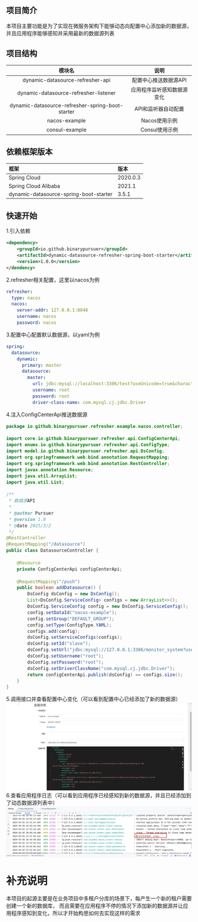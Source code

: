 ## 项目简介
本项目主要功能是为了实现在微服务架构下能够动态向配置中心添加新的数据源，并且应用程序能够感知并采用最新的数据源列表
## 项目结构
|                       模块名                        |      说明       |
|:------------------------------------------------:|:-------------:|
|         dynamic-datasource-refresher-api         | 配置中心推送数据源API  |
|      dynamic-datasource-refresher-listener       | 应用程序监听感知数据源变化 |
| dynamic-datasource-refresher-spring-boot-starter |  API和监听器自动配置  | 
|                  nacos-example                   |   Nacos使用示例   |
|                  consul-example                  |  Consul使用示例   |
## 依赖框架版本
| 框架                                     | 版本       |
|:---------------------------------------|:---------|
| Spring Cloud                           | 2020.0.3 |
| Spring Cloud Alibaba                   | 2021.1   |
| dynamic-datasource-spring-boot-starter | 3.5.1    |
## 快速开始
1.引入依赖
```xml
<dependency>
    <groupId>io.github.binarypursuer</groupId>
    <artifactId>dynamic-datasource-refresher-spring-boot-starter</artifactId>
    <version>1.0.0</version>
</dendency>
```
2.refresher相关配置，这里以nacos为例
```yaml
refresher:
  type: nacos
  nacos:
    server-addr: 127.0.0.1:8848
    username: nacos
    password: nacos
```
3.配置中心配置默认数据源，以yaml为例
```yaml
spring:
  datasource:
    dynamic:
      primary: master
      datasource:
        master:
          url: jdbc:mysql://localhost:3306/test?useUnicode=true&characterEncoding=utf-8&useSSL=false&serverTimezone=Asia/Shanghai
          username: root
          password: root
          driver-class-name: com.mysql.cj.jdbc.Driver
```
4.注入ConfigCenterApi推送数据源
```java
package io.github.binarypursuer.refresher.example.nacos.controller;

import core.io.github.binarypursuer.refresher.api.ConfigCenterApi;
import enums.io.github.binarypursuer.refresher.api.ConfigType;
import model.io.github.binarypursuer.refresher.api.DsConfig;
import org.springframework.web.bind.annotation.RequestMapping;
import org.springframework.web.bind.annotation.RestController;
import javax.annotation.Resource;
import java.util.ArrayList;
import java.util.List;

/**
 * 数据源API
 *
 * @author Pursuer
 * @version 1.0
 * @date 2025/3/2
 */
@RestController
@RequestMapping("/datasource")
public class DatasourceController {

    @Resource
    private ConfigCenterApi configCenterApi;

    @RequestMapping("/push")
    public boolean addDatasource() {
        DsConfig dsConfig = new DsConfig();
        List<DsConfig.ServiceConfig> configs = new ArrayList<>();
        DsConfig.ServiceConfig config = new DsConfig.ServiceConfig();
        config.setDataId("nacos-example");
        config.setGroup("DEFAULT_GROUP");
        config.setType(ConfigType.YAML);
        configs.add(config);
        dsConfig.setServiceConfigs(configs);
        dsConfig.setId("slave");
        dsConfig.setUrl("jdbc:mysql://127.0.0.1:3306/monitor_system?useUnicode=true&characterEncoding=utf8&useSSL=false&serverTimezone=GMT%2B8");
        dsConfig.setUsername("root");
        dsConfig.setPassword("root");
        dsConfig.setDriverClassName("com.mysql.cj.jdbc.Driver");
        return configCenterApi.publish(dsConfig) == configs.size();
    }
}
```
5.调用接口并查看配置中心变化（可以看到配置中心已经添加了新的数据源）
![配置中心变化](document/images/配置中心变化.jpg)
6.查看应用程序日志（可以看到应用程序已经感知到新的数据源，并且已经添加到了动态数据源列表中）
![应用程序日志](document/images/应用程序日志.jpg)
# 补充说明
本项目的起源主要是在业务项目中多租户分库的场景下，每产生一个新的租户需要创建一个新的数据库，
而且需要在应用程序不停的情况下添加新的数据源并让应用程序感知到变化，所以才开始构思如何去实现这样的需求
